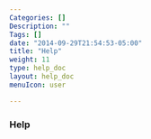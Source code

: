 ```yaml
---
Categories: []
Description: ""
Tags: []
date: "2014-09-29T21:54:53-05:00"
title: "Help"
weight: 11
type: help_doc
layout: help_doc
menuIcon: user

---
```


### Help

